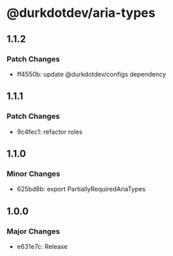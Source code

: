 # @durkdotdev/aria-types

## 1.1.2

### Patch Changes

- ff4550b: update @durkdotdev/configs dependency

## 1.1.1

### Patch Changes

- 9c4fec1: refactor roles

## 1.1.0

### Minor Changes

- 625bd8b: export PartiallyRequiredAriaTypes

## 1.0.0

### Major Changes

- e631e7c: Release

